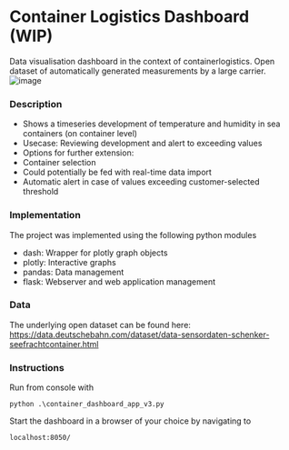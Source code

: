 # Container Logistics Dashboard (WIP)
Data visualisation dashboard in the context of containerlogistics. Open dataset of automatically generated measurements by a large carrier.
![image](https://user-images.githubusercontent.com/29613804/222990359-61546f7f-60bf-4740-8570-82cce9c1a39d.png)


### Description
* Shows a timeseries development of  temperature and humidity in sea containers (on container level)
* Usecase: Reviewing development and alert to exceeding values
* Options for further extension: 
 * Container selection
 * Could potentially be fed with real-time data import
 * Automatic alert in case of values exceeding customer-selected threshold 

### Implementation
The project was implemented using the following python modules
* dash: Wrapper for plotly graph objects
* plotly: Interactive graphs
* pandas: Data management
* flask: Webserver and web application management

### Data
The underlying open dataset can be found here: https://data.deutschebahn.com/dataset/data-sensordaten-schenker-seefrachtcontainer.html

### Instructions
Run from console with 

~~~
python .\container_dashboard_app_v3.py
~~~

Start the dashboard in a browser of your choice by navigating to 
~~~
localhost:8050/
~~~


